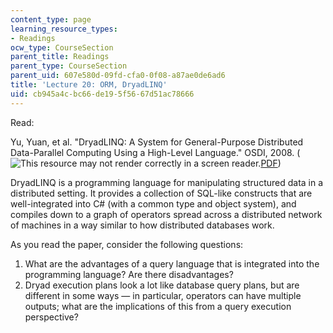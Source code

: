```yaml
---
content_type: page
learning_resource_types:
- Readings
ocw_type: CourseSection
parent_title: Readings
parent_type: CourseSection
parent_uid: 607e580d-09fd-cfa0-0f08-a87ae0de6ad6
title: 'Lecture 20: ORM, DryadLINQ'
uid: cb945a4c-bc66-de19-5f56-67d51ac78666
---
```


Read:

Yu, Yuan, et al. "DryadLINQ: A System for General-Purpose Distributed Data-Parallel Computing Using a High-Level Language." OSDI, 2008. (![This resource may not render correctly in a screen reader.](/images/inacessible.gif)[PDF](http://research.microsoft.com/en-us/projects/dryadlinq/dryadlinq.pdf))

DryadLINQ is a programming language for manipulating structured data in a distributed setting. It provides a collection of SQL-like constructs that are well-integrated into C# (with a common type and object system), and compiles down to a graph of operators spread across a distributed network of machines in a way similar to how distributed databases work.

As you read the paper, consider the following questions:

1.  What are the advantages of a query language that is integrated into the programming language? Are there disadvantages?
2.  Dryad execution plans look a lot like database query plans, but are different in some ways — in particular, operators can have multiple outputs; what are the implications of this from a query execution perspective?